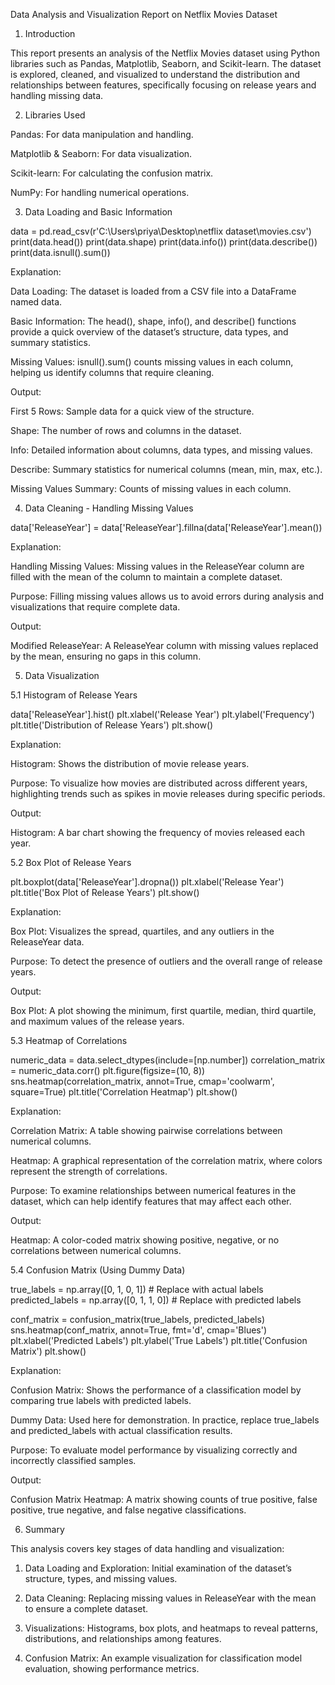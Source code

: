 
Data Analysis and Visualization Report on Netflix Movies Dataset

1. Introduction

This report presents an analysis of the Netflix Movies dataset using Python libraries such as Pandas, Matplotlib, Seaborn, and Scikit-learn. The dataset is explored, cleaned, and visualized to understand the distribution and relationships between features, specifically focusing on release years and handling missing data.

2. Libraries Used

Pandas: For data manipulation and handling.

Matplotlib & Seaborn: For data visualization.

Scikit-learn: For calculating the confusion matrix.

NumPy: For handling numerical operations.



3. Data Loading and Basic Information

data = pd.read_csv(r'C:\Users\priya\Desktop\netflix dataset\movies.csv')
print(data.head())
print(data.shape)
print(data.info())
print(data.describe())
print(data.isnull().sum())

Explanation:

Data Loading: The dataset is loaded from a CSV file into a DataFrame named data.

Basic Information: The head(), shape, info(), and describe() functions provide a quick overview of the dataset’s structure, data types, and summary statistics.

Missing Values: isnull().sum() counts missing values in each column, helping us identify columns that require cleaning.


Output:

First 5 Rows: Sample data for a quick view of the structure.

Shape: The number of rows and columns in the dataset.

Info: Detailed information about columns, data types, and missing values.

Describe: Summary statistics for numerical columns (mean, min, max, etc.).

Missing Values Summary: Counts of missing values in each column.



4. Data Cleaning - Handling Missing Values

data['ReleaseYear'] = data['ReleaseYear'].fillna(data['ReleaseYear'].mean())

Explanation:

Handling Missing Values: Missing values in the ReleaseYear column are filled with the mean of the column to maintain a complete dataset.

Purpose: Filling missing values allows us to avoid errors during analysis and visualizations that require complete data.


Output:

Modified ReleaseYear: A ReleaseYear column with missing values replaced by the mean, ensuring no gaps in this column.




5. Data Visualization

5.1 Histogram of Release Years

data['ReleaseYear'].hist()
plt.xlabel('Release Year')
plt.ylabel('Frequency')
plt.title('Distribution of Release Years')
plt.show()

Explanation:

Histogram: Shows the distribution of movie release years.

Purpose: To visualize how movies are distributed across different years, highlighting trends such as spikes in movie releases during specific periods.


Output:

Histogram: A bar chart showing the frequency of movies released each year.




5.2 Box Plot of Release Years

plt.boxplot(data['ReleaseYear'].dropna())
plt.xlabel('Release Year')
plt.title('Box Plot of Release Years')
plt.show()

Explanation:

Box Plot: Visualizes the spread, quartiles, and any outliers in the ReleaseYear data.

Purpose: To detect the presence of outliers and the overall range of release years.


Output:

Box Plot: A plot showing the minimum, first quartile, median, third quartile, and maximum values of the release years.



5.3 Heatmap of Correlations

numeric_data = data.select_dtypes(include=[np.number])
correlation_matrix = numeric_data.corr()
plt.figure(figsize=(10, 8))
sns.heatmap(correlation_matrix, annot=True, cmap='coolwarm', square=True)
plt.title('Correlation Heatmap')
plt.show()

Explanation:

Correlation Matrix: A table showing pairwise correlations between numerical columns.

Heatmap: A graphical representation of the correlation matrix, where colors represent the strength of correlations.

Purpose: To examine relationships between numerical features in the dataset, which can help identify features that may affect each other.


Output:

Heatmap: A color-coded matrix showing positive, negative, or no correlations between numerical columns.



5.4 Confusion Matrix (Using Dummy Data)

true_labels = np.array([0, 1, 0, 1])  # Replace with actual labels
predicted_labels = np.array([0, 1, 1, 0])  # Replace with predicted labels

conf_matrix = confusion_matrix(true_labels, predicted_labels)
sns.heatmap(conf_matrix, annot=True, fmt='d', cmap='Blues')
plt.xlabel('Predicted Labels')
plt.ylabel('True Labels')
plt.title('Confusion Matrix')
plt.show()

Explanation:

Confusion Matrix: Shows the performance of a classification model by comparing true labels with predicted labels.

Dummy Data: Used here for demonstration. In practice, replace true_labels and predicted_labels with actual classification results.

Purpose: To evaluate model performance by visualizing correctly and incorrectly classified samples.


Output:

Confusion Matrix Heatmap: A matrix showing counts of true positive, false positive, true negative, and false negative classifications.



6. Summary

This analysis covers key stages of data handling and visualization:

1. Data Loading and Exploration: Initial examination of the dataset’s structure, types, and missing values.


2. Data Cleaning: Replacing missing values in ReleaseYear with the mean to ensure a complete dataset.


3. Visualizations: Histograms, box plots, and heatmaps to reveal patterns, distributions, and relationships among features.


4. Confusion Matrix: An example visualization for classification model evaluation, showing performance metrics.




